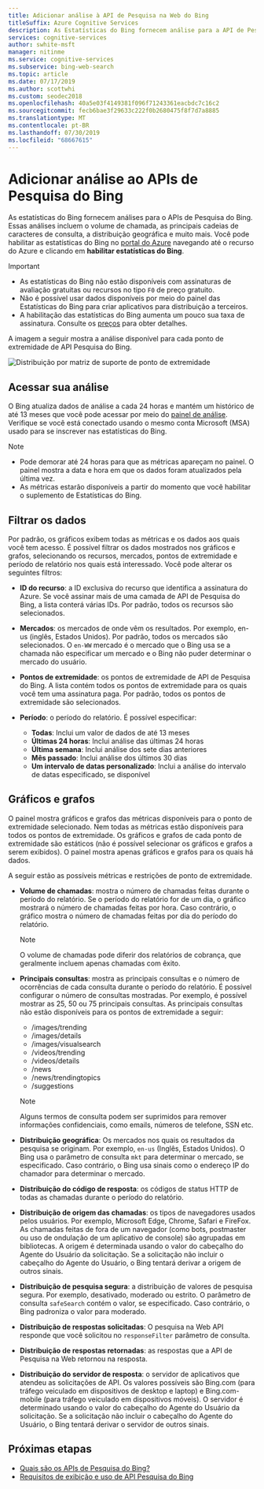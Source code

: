 ```yaml
---
title: Adicionar análise à API de Pesquisa na Web do Bing
titleSuffix: Azure Cognitive Services
description: As Estatísticas do Bing fornecem análise para a API de Pesquisa de Imagem do Bing. A análise inclui o volume de chamadas, as principais cadeias de caracteres de consulta, a distribuição geográfica e muito mais.
services: cognitive-services
author: swhite-msft
manager: nitinme
ms.service: cognitive-services
ms.subservice: bing-web-search
ms.topic: article
ms.date: 07/17/2019
ms.author: scottwhi
ms.custom: seodec2018
ms.openlocfilehash: 40a5e03f4149381f096f71243361eacbdc7c16c2
ms.sourcegitcommit: fecb6bae3f29633c222f0b2680475f8f7d7a8885
ms.translationtype: MT
ms.contentlocale: pt-BR
ms.lasthandoff: 07/30/2019
ms.locfileid: "68667615"
---
```

# <a name="add-analytics-to-the-bing-search-apis"></a>Adicionar análise ao APIs de Pesquisa do Bing

As estatísticas do Bing fornecem análises para o APIs de Pesquisa do Bing. Essas análises incluem o volume de chamada, as principais cadeias de caracteres de consulta, a distribuição geográfica e muito mais. Você pode habilitar as estatísticas do Bing no [portal do Azure](https://ms.portal.azure.com) navegando até o recurso do Azure e clicando em **habilitar estatísticas do Bing**.

> [!IMPORTANT]
> * As estatísticas do Bing não estão disponíveis com assinaturas de avaliação gratuitas ou recursos no tipo `F0` de preço gratuito.
> * Não é possível usar dados disponíveis por meio do painel das Estatísticas do Bing para criar aplicativos para distribuição a terceiros.
> * A habilitação das estatísticas do Bing aumenta um pouco sua taxa de assinatura. Consulte os [preços](https://aka.ms/bingstatisticspricing) para obter detalhes.


A imagem a seguir mostra a análise disponível para cada ponto de extremidade de API Pesquisa do Bing.

![Distribuição por matriz de suporte de ponto de extremidade](./media/bing-statistics/bing-statistics-matrix.png)

## <a name="access-your-analytics"></a>Acessar sua análise

O Bing atualiza dados de análise a cada 24 horas e mantém um histórico de até 13 meses que você pode acessar por meio do [painel de análise](https://bingapistatistics.com). Verifique se você está conectado usando o mesmo conta Microsoft (MSA) usado para se inscrever nas estatísticas do Bing.

> [!NOTE]  
> * Pode demorar até 24 horas para que as métricas apareçam no painel. O painel mostra a data e hora em que os dados foram atualizados pela última vez.  
> * As métricas estarão disponíveis a partir do momento que você habilitar o suplemento de Estatísticas do Bing.

## <a name="filter-the-data"></a>Filtrar os dados

Por padrão, os gráficos exibem todas as métricas e os dados aos quais você tem acesso. É possível filtrar os dados mostrados nos gráficos e grafos, selecionando os recursos, mercados, pontos de extremidade e período de relatório nos quais está interessado. Você pode alterar os seguintes filtros:

- **ID do recurso**: a ID exclusiva do recurso que identifica a assinatura do Azure. Se você assinar mais de uma camada de API de Pesquisa do Bing, a lista conterá várias IDs. Por padrão, todos os recursos são selecionados.  
  
- **Mercados**: os mercados de onde vêm os resultados. Por exemplo, en-us (inglês, Estados Unidos). Por padrão, todos os mercados são selecionados. O `en-WW` mercado é o mercado que o Bing usa se a chamada não especificar um mercado e o Bing não puder determinar o mercado do usuário.  
  
- **Pontos de extremidade**: os pontos de extremidade de API de Pesquisa do Bing. A lista contém todos os pontos de extremidade para os quais você tem uma assinatura paga. Por padrão, todos os pontos de extremidade são selecionados.  

- **Período**: o período do relatório. É possível especificar:
  - **Todas**: Inclui um valor de dados de até 13 meses  
  - **Últimas 24 horas**: Inclui análise das últimas 24 horas  
  - **Última semana**: Inclui análise dos sete dias anteriores  
  - **Mês passado**: Inclui análise dos últimos 30 dias  
  - **Um intervalo de datas personalizado**: Inclui a análise do intervalo de datas especificado, se disponível  

## <a name="charts-and-graphs"></a>Gráficos e grafos

O painel mostra gráficos e grafos das métricas disponíveis para o ponto de extremidade selecionado. Nem todas as métricas estão disponíveis para todos os pontos de extremidade. Os gráficos e grafos de cada ponto de extremidade são estáticos (não é possível selecionar os gráficos e grafos a serem exibidos). O painel mostra apenas gráficos e grafos para os quais há dados.

<!--
For example, if you don't include the User-Agent header in your calls, the dashboard will not include device-related graphs.
-->

A seguir estão as possíveis métricas e restrições de ponto de extremidade.

- **Volume de chamadas**: mostra o número de chamadas feitas durante o período do relatório. Se o período do relatório for de um dia, o gráfico mostrará o número de chamadas feitas por hora. Caso contrário, o gráfico mostra o número de chamadas feitas por dia do período do relatório.  
  
  > [!NOTE]
  > O volume de chamadas pode diferir dos relatórios de cobrança, que geralmente incluem apenas chamadas com êxito.

- **Principais consultas**: mostra as principais consultas e o número de ocorrências de cada consulta durante o período do relatório. É possível configurar o número de consultas mostradas. Por exemplo, é possível mostrar as 25, 50 ou 75 principais consultas. As principais consultas não estão disponíveis para os pontos de extremidade a seguir:  

  - /images/trending
  - /images/details
  - /images/visualsearch
  - /videos/trending
  - /videos/details
  - /news
  - /news/trendingtopics
  - /suggestions  
  
  > [!NOTE]  
  > Alguns termos de consulta podem ser suprimidos para remover informações confidenciais, como emails, números de telefone, SSN etc.

- **Distribuição geográfica**: Os mercados nos quais os resultados da pesquisa se originam. Por exemplo, `en-us` (Inglês, Estados Unidos). O Bing usa o parâmetro de consulta `mkt` para determinar o mercado, se especificado. Caso contrário, o Bing usa sinais como o endereço IP do chamador para determinar o mercado.

- **Distribuição do código de resposta**: os códigos de status HTTP de todas as chamadas durante o período do relatório.

- **Distribuição de origem das chamadas**: os tipos de navegadores usados pelos usuários. Por exemplo, Microsoft Edge, Chrome, Safari e FireFox. As chamadas feitas de fora de um navegador (como bots, postmaster ou uso de ondulação de um aplicativo de console) são agrupadas em bibliotecas. A origem é determinada usando o valor do cabeçalho do Agente do Usuário da solicitação. Se a solicitação não incluir o cabeçalho do Agente do Usuário, o Bing tentará derivar a origem de outros sinais.  

- **Distribuição de pesquisa segura**: a distribuição de valores de pesquisa segura. Por exemplo, desativado, moderado ou estrito. O parâmetro de consulta `safeSearch` contém o valor, se especificado. Caso contrário, o Bing padroniza o valor para moderado.  

- **Distribuição de respostas solicitadas**: O pesquisa na Web API responde que você solicitou no `responseFilter` parâmetro de consulta.  

- **Distribuição de respostas retornadas**: as respostas que a API de Pesquisa na Web retornou na resposta.

- **Distribuição do servidor de resposta**: o servidor de aplicativos que atendeu as solicitações de API. Os valores possíveis são Bing.com (para tráfego veiculado em dispositivos de desktop e laptop) e Bing.com-mobile (para tráfego veiculado em dispositivos móveis). O servidor é determinado usando o valor do cabeçalho do Agente do Usuário da solicitação. Se a solicitação não incluir o cabeçalho do Agente do Usuário, o Bing tentará derivar o servidor de outros sinais.

## <a name="next-steps"></a>Próximas etapas

* [Quais são os APIs de Pesquisa do Bing?](bing-api-comparison.md)
* [Requisitos de exibição e uso de API Pesquisa do Bing](use-display-requirements.md)
